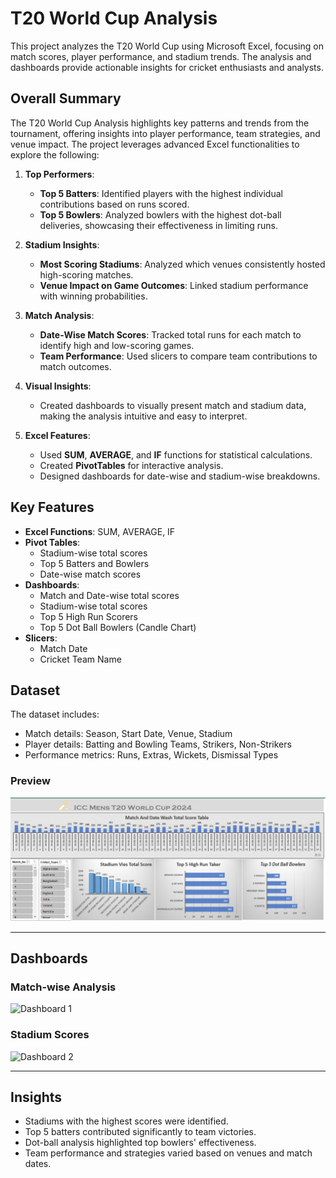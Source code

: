# T20 World Cup Analysis

This project analyzes the T20 World Cup using Microsoft Excel, focusing on match scores, player performance, and stadium trends. The analysis and dashboards provide actionable insights for cricket enthusiasts and analysts.

## **Overall Summary**

The T20 World Cup Analysis highlights key patterns and trends from the tournament, offering insights into player performance, team strategies, and venue impact. The project leverages advanced Excel functionalities to explore the following:

1. **Top Performers**:
   - **Top 5 Batters**: Identified players with the highest individual contributions based on runs scored.
   - **Top 5 Bowlers**: Analyzed bowlers with the highest dot-ball deliveries, showcasing their effectiveness in limiting runs.

2. **Stadium Insights**:
   - **Most Scoring Stadiums**: Analyzed which venues consistently hosted high-scoring matches.
   - **Venue Impact on Game Outcomes**: Linked stadium performance with winning probabilities.

3. **Match Analysis**:
   - **Date-Wise Match Scores**: Tracked total runs for each match to identify high and low-scoring games.
   - **Team Performance**: Used slicers to compare team contributions to match outcomes.

4. **Visual Insights**:
   - Created dashboards to visually present match and stadium data, making the analysis intuitive and easy to interpret.

5. **Excel Features**:
   - Used **SUM**, **AVERAGE**, and **IF** functions for statistical calculations.
   - Created **PivotTables** for interactive analysis.
   - Designed dashboards for date-wise and stadium-wise breakdowns.

## **Key Features**
- **Excel Functions**: SUM, AVERAGE, IF
- **Pivot Tables**:
  - Stadium-wise total scores
  - Top 5 Batters and Bowlers
  - Date-wise match scores
- **Dashboards**:
  - Match and Date-wise total scores
  - Stadium-wise total scores
  - Top 5 High Run Scorers
  - Top 5 Dot Ball Bowlers (Candle Chart)
- **Slicers**:
  - Match Date
  - Cricket Team Name

## **Dataset**
The dataset includes:
- Match details: Season, Start Date, Venue, Stadium
- Player details: Batting and Bowling Teams, Strikers, Non-Strikers
- Performance metrics: Runs, Extras, Wickets, Dismissal Types

### **Preview**
![Dataset Preview](https://github.com/ragul-r1852/T20_WorldCup_Data.xlsx/blob/32dfac7f8404008111dd17a79b720ab5a1c787d9/Dashbord.png)

---

## **Dashboards**

### **Match-wise Analysis**
![Dashboard 1](images/dashboard1.png)

### **Stadium Scores**
![Dashboard 2](images/dashboard2.png)

---

## **Insights**
- Stadiums with the highest scores were identified.
- Top 5 batters contributed significantly to team victories.
- Dot-ball analysis highlighted top bowlers' effectiveness.
- Team performance and strategies varied based on venues and match dates.
